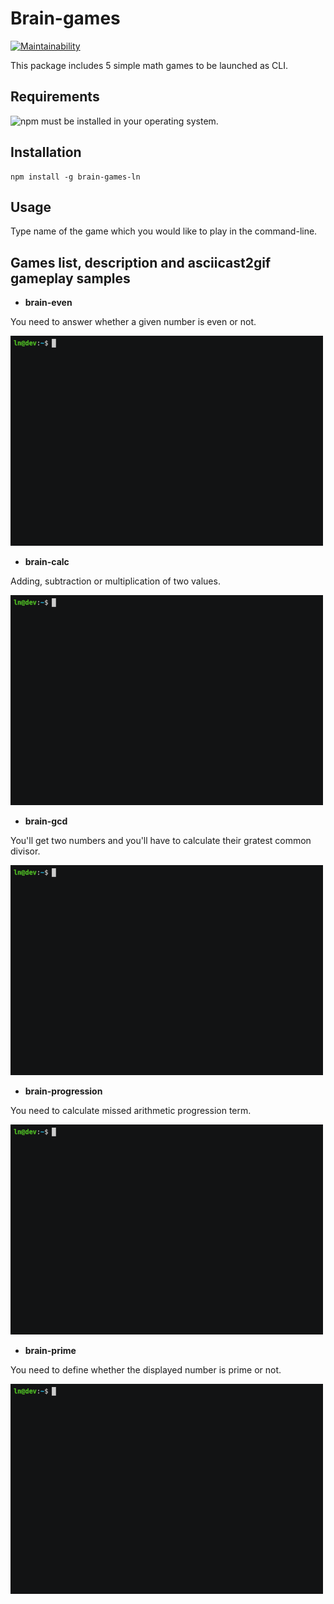 # Brain-games

[![Maintainability](https://api.codeclimate.com/v1/badges/81b708c59e43460b6fa3/maintainability)](https://codeclimate.com/github/ashikov/frontend-project-lvl1/maintainability)

This package includes 5 simple math games to be launched as CLI.

## Requirements

![npm](https://www.npmjs.com/get-npm) must be installed in your operating system.

## Installation

```shell
npm install -g brain-games-ln
```

## Usage

Type name of the game which you would like to play in the command-line.

## Games list, description and asciicast2gif gameplay samples

* __brain-even__

You need to answer whether a given number is even or not.

![brain-even](/gif/brain-even.gif)
* __brain-calc__

Adding, subtraction or multiplication of two values.

![brain-calc](/gif/brain-calc.gif)
* __brain-gcd__

You'll get two numbers and you'll have to calculate their gratest common divisor.

![brain-gcd](/gif/brain-gcd.gif)
* __brain-progression__

You need to calculate missed arithmetic progression term.

![brain-progression](/gif/brain-progression.gif)
* __brain-prime__

You need to define whether the displayed number is prime or not.

![brain-prime](/gif/brain-prime.gif)
